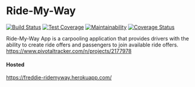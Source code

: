 # Ride-My-Way
[![Build Status](https://travis-ci.org/Frediflexta/Ride-My-Way.svg?branch=develop)](https://travis-ci.org/Frediflexta/Ride-My-Way)
[![Test Coverage](https://api.codeclimate.com/v1/badges/f9ea0b0238a17f2ed566/test_coverage)](https://codeclimate.com/github/Frediflexta/Ride-My-Way/test_coverage)
[![Maintainability](https://api.codeclimate.com/v1/badges/f9ea0b0238a17f2ed566/maintainability)](https://codeclimate.com/github/Frediflexta/Ride-My-Way/maintainability)
[![Coverage Status](https://coveralls.io/repos/github/Frediflexta/Ride-My-Way/badge.svg)](https://coveralls.io/github/Frediflexta/Ride-My-Way)

Ride-My-Way App is a carpooling application that provides drivers with the ability to create ride offers and passengers to join available ride offers.
https://www.pivotaltracker.com/n/projects/2177978

#### Hosted
https://freddie-ridemyway.herokuapp.com/